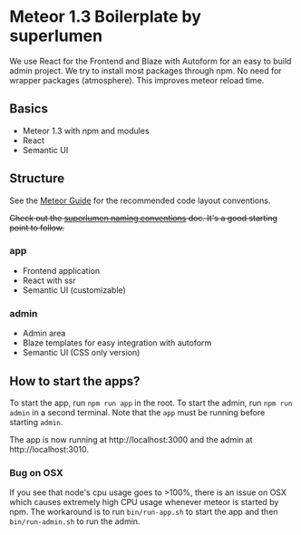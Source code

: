 # Meteor 1.3 Boilerplate by superlumen

We use React for the Frontend and Blaze with Autoform for an easy to build admin project.
We try to install most packages through npm. No need for wrapper packages (atmosphere).
This improves meteor reload time.

## Basics

* Meteor 1.3 with npm and modules
* React
* Semantic UI

## Structure

See the [Meteor Guide](https://guide.meteor.com/) for the recommended code layout conventions.

~~Check out the [superlumen naming conventions](https://github.com/superlumen/knowledge/wiki/Naming-Conventions) doc. It's a good starting point to follow.~~

### app

* Frontend application
* React with ssr
* Semantic UI (customizable)

### admin

* Admin area
* Blaze templates for easy integration with autoform
* Semantic UI (CSS only version)

## How to start the apps?

To start the app, run `npm run app` in the root. To start the admin, run `npm
run admin` in a second terminal. Note that the `app` must be running before
starting `admin`.


The app is now running at http://localhost:3000 and the admin at
http://localhost:3010.

### Bug on OSX

If you see that node's cpu usage goes to >100%, there is an issue on OSX which
causes extremely high CPU usage whenever meteor is started by npm. The
workaround is to run `bin/run-app.sh` to start the app and then
`bin/run-admin.sh` to run the admin.
